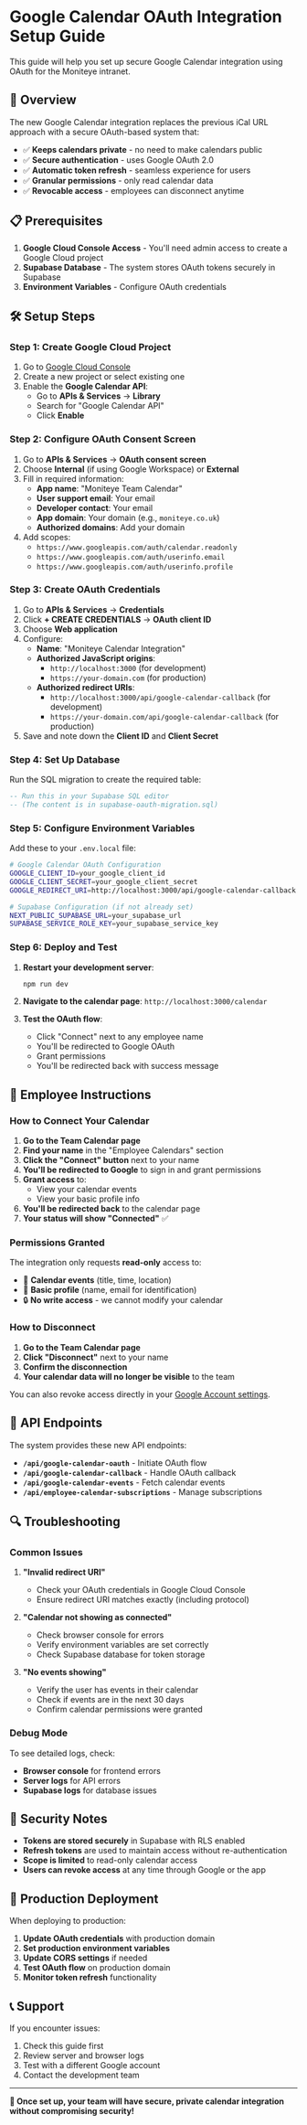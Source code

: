 # Google Calendar OAuth Integration Setup Guide

This guide will help you set up secure Google Calendar integration using OAuth for the Moniteye intranet.

## 🚀 Overview

The new Google Calendar integration replaces the previous iCal URL approach with a secure OAuth-based system that:
- ✅ **Keeps calendars private** - no need to make calendars public
- ✅ **Secure authentication** - uses Google OAuth 2.0
- ✅ **Automatic token refresh** - seamless experience for users
- ✅ **Granular permissions** - only read calendar data
- ✅ **Revocable access** - employees can disconnect anytime

## 📋 Prerequisites

1. **Google Cloud Console Access** - You'll need admin access to create a Google Cloud project
2. **Supabase Database** - The system stores OAuth tokens securely in Supabase
3. **Environment Variables** - Configure OAuth credentials

## 🛠️ Setup Steps

### Step 1: Create Google Cloud Project

1. Go to [Google Cloud Console](https://console.cloud.google.com/)
2. Create a new project or select existing one
3. Enable the **Google Calendar API**:
   - Go to **APIs & Services** → **Library**
   - Search for "Google Calendar API"
   - Click **Enable**

### Step 2: Configure OAuth Consent Screen

1. Go to **APIs & Services** → **OAuth consent screen**
2. Choose **Internal** (if using Google Workspace) or **External**
3. Fill in required information:
   - **App name**: "Moniteye Team Calendar"
   - **User support email**: Your email
   - **Developer contact**: Your email
   - **App domain**: Your domain (e.g., `moniteye.co.uk`)
   - **Authorized domains**: Add your domain
4. Add scopes:
   - `https://www.googleapis.com/auth/calendar.readonly`
   - `https://www.googleapis.com/auth/userinfo.email`
   - `https://www.googleapis.com/auth/userinfo.profile`

### Step 3: Create OAuth Credentials

1. Go to **APIs & Services** → **Credentials**
2. Click **+ CREATE CREDENTIALS** → **OAuth client ID**
3. Choose **Web application**
4. Configure:
   - **Name**: "Moniteye Calendar Integration"
   - **Authorized JavaScript origins**: 
     - `http://localhost:3000` (for development)
     - `https://your-domain.com` (for production)
   - **Authorized redirect URIs**:
     - `http://localhost:3000/api/google-calendar-callback` (for development)
     - `https://your-domain.com/api/google-calendar-callback` (for production)
5. Save and note down the **Client ID** and **Client Secret**

### Step 4: Set Up Database

Run the SQL migration to create the required table:

```sql
-- Run this in your Supabase SQL editor
-- (The content is in supabase-oauth-migration.sql)
```

### Step 5: Configure Environment Variables

Add these to your `.env.local` file:

```bash
# Google Calendar OAuth Configuration
GOOGLE_CLIENT_ID=your_google_client_id
GOOGLE_CLIENT_SECRET=your_google_client_secret
GOOGLE_REDIRECT_URI=http://localhost:3000/api/google-calendar-callback

# Supabase Configuration (if not already set)
NEXT_PUBLIC_SUPABASE_URL=your_supabase_url
SUPABASE_SERVICE_ROLE_KEY=your_supabase_service_key
```

### Step 6: Deploy and Test

1. **Restart your development server**:
   ```bash
   npm run dev
   ```

2. **Navigate to the calendar page**: `http://localhost:3000/calendar`

3. **Test the OAuth flow**:
   - Click "Connect" next to any employee name
   - You'll be redirected to Google OAuth
   - Grant permissions
   - You'll be redirected back with success message

## 👥 Employee Instructions

### How to Connect Your Calendar

1. **Go to the Team Calendar page**
2. **Find your name** in the "Employee Calendars" section
3. **Click the "Connect" button** next to your name
4. **You'll be redirected to Google** to sign in and grant permissions
5. **Grant access** to:
   - View your calendar events
   - View your basic profile info
6. **You'll be redirected back** to the calendar page
7. **Your status will show "Connected"** ✅

### Permissions Granted

The integration only requests **read-only** access to:
- 📅 **Calendar events** (title, time, location)
- 👤 **Basic profile** (name, email for identification)
- 🔒 **No write access** - we cannot modify your calendar

### How to Disconnect

1. **Go to the Team Calendar page**
2. **Click "Disconnect"** next to your name
3. **Confirm the disconnection**
4. **Your calendar data will no longer be visible** to the team

You can also revoke access directly in your [Google Account settings](https://myaccount.google.com/permissions).

## 🔧 API Endpoints

The system provides these new API endpoints:

- **`/api/google-calendar-oauth`** - Initiate OAuth flow
- **`/api/google-calendar-callback`** - Handle OAuth callback
- **`/api/google-calendar-events`** - Fetch calendar events
- **`/api/employee-calendar-subscriptions`** - Manage subscriptions

## 🔍 Troubleshooting

### Common Issues

1. **"Invalid redirect URI"**
   - Check your OAuth credentials in Google Cloud Console
   - Ensure redirect URI matches exactly (including protocol)

2. **"Calendar not showing as connected"**
   - Check browser console for errors
   - Verify environment variables are set correctly
   - Check Supabase database for token storage

3. **"No events showing"**
   - Verify the user has events in their calendar
   - Check if events are in the next 30 days
   - Confirm calendar permissions were granted

### Debug Mode

To see detailed logs, check:
- **Browser console** for frontend errors
- **Server logs** for API errors
- **Supabase logs** for database issues

## 🔐 Security Notes

- **Tokens are stored securely** in Supabase with RLS enabled
- **Refresh tokens** are used to maintain access without re-authentication
- **Scope is limited** to read-only calendar access
- **Users can revoke access** at any time through Google or the app

## 📱 Production Deployment

When deploying to production:

1. **Update OAuth credentials** with production domain
2. **Set production environment variables**
3. **Update CORS settings** if needed
4. **Test OAuth flow** on production domain
5. **Monitor token refresh** functionality

## 📞 Support

If you encounter issues:
1. Check this guide first
2. Review server and browser logs
3. Test with a different Google account
4. Contact the development team

---

**🎉 Once set up, your team will have secure, private calendar integration without compromising security!** 